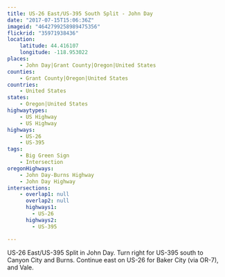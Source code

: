 ```yaml
---
title: US-26 East/US-395 South Split - John Day
date: "2017-07-15T15:06:36Z"
imageid: "4642799258989475356"
flickrid: "35971938436"
location:
    latitude: 44.416107
    longitude: -118.953022
places:
    - John Day|Grant County|Oregon|United States
counties:
    - Grant County|Oregon|United States
countries:
    - United States
states:
    - Oregon|United States
highwaytypes:
    - US Highway
    - US Highway
highways:
    - US-26
    - US-395
tags:
    - Big Green Sign
    - Intersection
oregonHighways:
    - John Day-Burns Highway
    - John Day Highway
intersections:
    - overlap1: null
      overlap2: null
      highways1:
        - US-26
      highways2:
        - US-395

---
```

US-26 East/US-395 Split in John Day.  Turn right for US-395 south to Canyon City and Burns.  Continue east on US-26 for Baker City (via OR-7), and Vale.